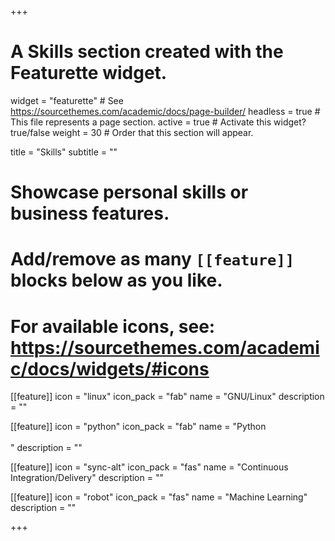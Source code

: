 +++
# A Skills section created with the Featurette widget.
widget = "featurette"  # See https://sourcethemes.com/academic/docs/page-builder/
headless = true  # This file represents a page section.
active = true  # Activate this widget? true/false
weight = 30  # Order that this section will appear.

title = "Skills"
subtitle = ""

# Showcase personal skills or business features.
# 
# Add/remove as many `[[feature]]` blocks below as you like.
# 
# For available icons, see: https://sourcethemes.com/academic/docs/widgets/#icons

[[feature]]
  icon = "linux"
  icon_pack = "fab"
  name = "GNU/Linux"
  description = ""

[[feature]]
  icon = "python"
  icon_pack = "fab"
  name = "Python <br><br>"
  description = ""

[[feature]]
   icon = "sync-alt"
   icon_pack = "fas"
   name = "Continuous Integration/Delivery"
   description = ""

[[feature]]
  icon = "robot"
  icon_pack = "fas"
  name = "Machine Learning"
  description = ""

+++
